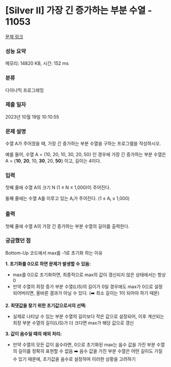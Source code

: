 # [Silver II] 가장 긴 증가하는 부분 수열 - 11053 

[문제 링크](https://www.acmicpc.net/problem/11053) 

### 성능 요약

메모리: 14820 KB, 시간: 152 ms

### 분류

다이나믹 프로그래밍

### 제출 일자

2023년 10월 19일 10:10:55

### 문제 설명

<p>수열 A가 주어졌을 때, 가장 긴 증가하는 부분 수열을 구하는 프로그램을 작성하시오.</p>

<p>예를 들어, 수열 A = {10, 20, 10, 30, 20, 50} 인 경우에 가장 긴 증가하는 부분 수열은 A = {<strong>10</strong>, <strong>20</strong>, 10, <strong>30</strong>, 20, <strong>50</strong>} 이고, 길이는 4이다.</p>

### 입력 

 <p>첫째 줄에 수열 A의 크기 N (1 ≤ N ≤ 1,000)이 주어진다.</p>

<p>둘째 줄에는 수열 A를 이루고 있는 A<sub>i</sub>가 주어진다. (1 ≤ A<sub>i</sub> ≤ 1,000)</p>

### 출력 

 <p>첫째 줄에 수열 A의 가장 긴 증가하는 부분 수열의 길이를 출력한다.</p>

### 궁금했던 점

 <p>Bottom-Up 코드에서 max를 -1로 초기화 하는 이유</p>
   
   **1. 초기화를 0으로 하면 문제가 발생할 수 있음:**

   * max를 0으로 초기화하면, 최종적으로 max의 값이 갱신되지 않은 상태에서는 항상 0
   * 만약 수열의 최장 증가 부분 수열(LIS)의 길이가 0일 경우에도 max가 0으로 설정되어버리면, 올바른 결과가 아닐 수 있다. (➡️ 최소 길이는 1이 되어야 하기 때문)

   **2. 최댓값을 찾기 위한 초기값으로서의 선택:**

   * 실제로 나타날 수 있는 부분 수열의 길이보다 작은 값으로 설정되어, 이후 계산되는 최장 부분 수열의 길이(LIS)가 더 크다면 max가 해당 값으로 갱신 

   **3. 값이 음수일 때의 예외 처리:**

   * 만약 수열의 모든 값이 음수라면, 0으로 초기화된 max는 음수 값을 가진 부분 수열의 길이를 정확히 표현할 수 없음 ➡️ 음수 값을 가진 부분 수열은 어떤 길이도 가질 수 있기 때문에, 초기값을 음수로 설정하여 이러한 상황을 고려하기
